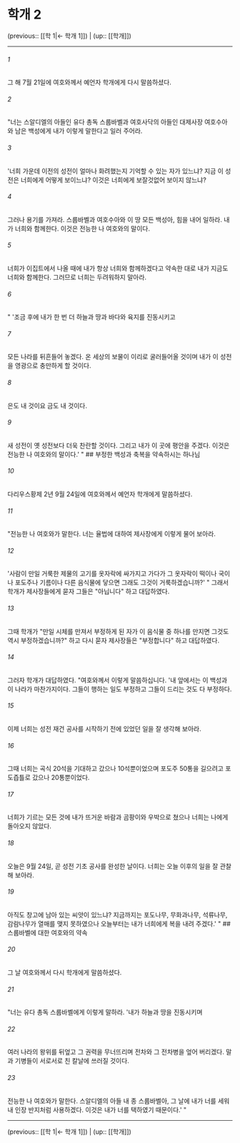 # 학개 2

(previous:: [[학 1|← 학개 1]]) | (up:: [[학개]])

***




###### 1 

그 해 7월 21일에 여호와께서 예언자 학개에게 다시 말씀하셨다. 



###### 2 

"너는 스알디엘의 아들인 유다 총독 스룹바벨과 여호사닥의 아들인 대제사장 여호수아와 남은 백성에게 내가 이렇게 말한다고 일러 주어라. 



###### 3 

'너희 가운데 이전의 성전이 얼마나 화려했는지 기억할 수 있는 자가 있느냐? 지금 이 성전은 너희에게 어떻게 보이느냐? 이것은 너희에게 보잘것없어 보이지 않느냐? 



###### 4 

그러나 용기를 가져라. 스룹바벨과 여호수아와 이 땅 모든 백성아, 힘을 내어 일하라. 내가 너희와 함께한다. 이것은 전능한 나 여호와의 말이다. 



###### 5 

너희가 이집트에서 나올 때에 내가 항상 너희와 함께하겠다고 약속한 대로 내가 지금도 너희와 함께한다. 그러므로 너희는 두려워하지 말아라. 



###### 6 

" '조금 후에 내가 한 번 더 하늘과 땅과 바다와 육지를 진동시키고 



###### 7 

모든 나라를 뒤흔들어 놓겠다. 온 세상의 보물이 이리로 굴러들어올 것이며 내가 이 성전을 영광으로 충만하게 할 것이다. 



###### 8 

은도 내 것이요 금도 내 것이다. 



###### 9 

새 성전이 옛 성전보다 더욱 찬란할 것이다. 그리고 내가 이 곳에 평안을 주겠다. 이것은 전능한 나 여호와의 말이다.' " ## 부정한 백성과 축복을 약속하시는 하나님 



###### 10 

다리우스황제 2년 9월 24일에 여호와께서 예언자 학개에게 말씀하셨다. 



###### 11 

"전능한 나 여호와가 말한다. 너는 율법에 대하여 제사장에게 이렇게 물어 보아라. 



###### 12 

'사람이 만일 거룩한 제물의 고기를 옷자락에 싸가지고 가다가 그 옷자락이 떡이나 국이나 포도주나 기름이나 다른 음식물에 닿으면 그래도 그것이 거룩하겠습니까?' " 그래서 학개가 제사장들에게 묻자 그들은 "아닙니다" 하고 대답하였다. 



###### 13 

그때 학개가 "만일 시체를 만져서 부정하게 된 자가 이 음식물 중 하나를 만지면 그것도 역시 부정하겠습니까?" 하고 다시 묻자 제사장들은 "부정합니다" 하고 대답하였다. 



###### 14 

그러자 학개가 대답하였다. "여호와께서 이렇게 말씀하십니다. '내 앞에서는 이 백성과 이 나라가 마찬가지이다. 그들이 행하는 일도 부정하고 그들이 드리는 것도 다 부정하다. 



###### 15 

이제 너희는 성전 재건 공사를 시작하기 전에 있었던 일을 잘 생각해 보아라. 



###### 16 

그때 너희는 곡식 20석을 기대하고 갔으나 10석뿐이었으며 포도주 50통을 길으려고 포도즙틀로 갔으나 20통뿐이었다. 



###### 17 

너희가 기르는 모든 것에 내가 뜨거운 바람과 곰팡이와 우박으로 쳤으나 너희는 나에게 돌아오지 않았다. 



###### 18 

오늘은 9월 24일, 곧 성전 기초 공사를 완성한 날이다. 너희는 오늘 이후의 일을 잘 관찰해 보아라. 



###### 19 

아직도 창고에 남아 있는 씨앗이 있느냐? 지금까지는 포도나무, 무화과나무, 석류나무, 감람나무가 열매를 맺지 못하였으나 오늘부터는 내가 너희에게 복을 내려 주겠다.' " ## 스룹바벨에 대한 여호와의 약속 



###### 20 

그 날 여호와께서 다시 학개에게 말씀하셨다. 



###### 21 

"너는 유다 총독 스룹바벨에게 이렇게 말하라. '내가 하늘과 땅을 진동시키며 



###### 22 

여러 나라의 왕위를 뒤엎고 그 권력을 무너뜨리며 전차와 그 전차병을 엎어 버리겠다. 말과 기병들이 서로서로 친 칼날에 쓰러질 것이다. 



###### 23 

전능한 나 여호와가 말한다. 스알디엘의 아들 내 종 스룹바벨아, 그 날에 내가 너를 세워 내 인장 반지처럼 사용하겠다. 이것은 내가 너를 택하였기 때문이다.' "

***

(previous:: [[학 1|← 학개 1]]) | (up:: [[학개]])
